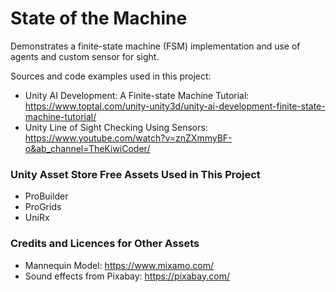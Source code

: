 # State of the Machine
Demonstrates a finite-state machine (FSM) implementation and use of agents and custom sensor for sight.

Sources and code examples used in this project:
- Unity AI Development: A Finite-state Machine Tutorial: https://www.toptal.com/unity-unity3d/unity-ai-development-finite-state-machine-tutorial/
- Unity Line of Sight Checking Using Sensors: https://www.youtube.com/watch?v=znZXmmyBF-o&ab_channel=TheKiwiCoder/

### Unity Asset Store Free Assets Used in This Project
- ProBuilder
- ProGrids
- UniRx

### Credits and Licences for Other Assets
- Mannequin Model: https://www.mixamo.com/
- Sound effects from Pixabay: https://pixabay.com/

